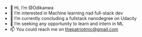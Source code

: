 - 👋 Hi, I’m @Odikanwa
- 👀 I’m interested in Machine learning nad full-stack dev
- 🌱 I’m currently concluding a fullstack nanodegree on Udacity
- 💞️ I’m seeking any opportunity to learn and intern in ML
- 📫 You could reach me on thepatriotmic@gmail.com

<!---
Odikanwa/Odikanwa is a ✨ special ✨ repository because its `README.md` (this file) appears on your GitHub profile.
You can click the Preview link to take a look at your changes.
--->
